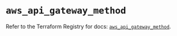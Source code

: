 # `aws_api_gateway_method`

Refer to the Terraform Registry for docs: [`aws_api_gateway_method`](https://registry.terraform.io/providers/hashicorp/aws/5.51.1/docs/resources/api_gateway_method).
